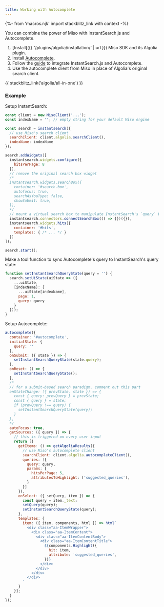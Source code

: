 ```yaml
---
title: Working with Autocomplete
---
```


{%- from 'macros.njk' import stackblitz_link with context -%}

You can combine the power of Miso with InstantSearch.js and Autocomplete.

1. [Install]({{ '/plugins/algolia/installation/' | url }}) Miso SDK and its Algolia plugin.
1. Install [Autocomplete](https://www.algolia.com/doc/ui-libraries/autocomplete/introduction/getting-started/).
1. Follow the [guide](https://www.algolia.com/doc/ui-libraries/autocomplete/integrations/with-instantsearch/) to integrate InstantSearch.js and Autocomplete.
1. Use the autocomplete client from Miso in place of Algolia's original search client.

{{ stackblitz_link('algolia/all-in-one') }}

### Example

Setup InstantSearch:

```js
const client = new MisoClient('...');
const indexName = ''; // empty string for your default Miso engine

const search = instantsearch({
  // use Miso's search client
  searchClient: client.algolia.searchClient(),
  indexName: indexName
});

search.addWidgets([
  instantsearch.widgets.configure({
    hitsPerPage: 8
  }),
  // remove the original search box widget
  /*
  instantsearch.widgets.searchBox({
    container: '#search-box',
    autofocus: true,
    searchAsYouType: false,
    showSubmit: true,
  }),
  */
  // mount a virtual search box to manipulate InstantSearch's `query` UI state parameter
  instantsearch.connectors.connectSearchBox(() => {})({}),
  instantsearch.widgets.hits({
    container: '#hits',
    templates: { /* ... */ }
  })
]);

search.start();
```

Make a tool function to sync Autocomplete's query to InstantSearch's query state:

```js
function setInstantSearchQueryState(query = '') {
  search.setUiState(uiState => ({
    ...uiState,
    [indexName]: {
      ...uiState[indexName],
      page: 1,
      query: query
    }
  }));
}
```

Setup Autocomplete:

```js
autocomplete({
  container: '#autocomplete',
  initialState: {
    query: ''
  },
  onSubmit: ({ state }) => {
    setInstantSearchQueryState(state.query);
  },
  onReset: () => {
    setInstantSearchQueryState();
  },
  /*
  // for a submit-based search paradigm, comment out this part
  onStateChange: ({ prevState, state }) => {
    const { query: prevQuery } = prevState;
    const { query } = state;
    if (prevQuery !== query) {
      setInstantSearchQueryState(query);
    }
  },
  */
  autoFocus: true,
  getSources: ({ query }) => {
    // this is triggered on every user input
    return [{
      getItems: () => getAlgoliaResults({
        // use Miso's autocomplete client
        searchClient: client.algolia.autocompleteClient(),
        queries: [{
          query: query,
          params: {
            hitsPerPage: 5,
            attributesToHighlight: ['suggested_queries'],
          }
        }]
      }),
      onSelect: ({ setQuery, item }) => {
        const query = item._text;
        setQuery(query);
        setInstantSearchQueryState(query);
      },
      templates: {
        item: ({ item, components, html }) => html`
          <div class="aa-ItemWrapper">
            <div class="aa-ItemContent">
              <div class="aa-ItemContentBody">
                <div class="aa-ItemContentTitle">
                  ${components.Highlight({
                    hit: item,
                    attribute: 'suggested_queries',
                  })}
                </div>
              </div>
            </div>
          </div>
        `
      }
    }];
  }
});
```
